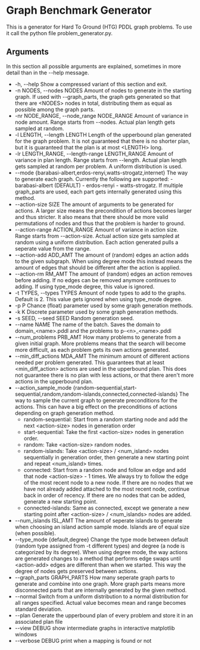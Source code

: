 # Graph Benchmark Generator
 This is a generator for Hard To Ground (HTG) PDDL graph problems. To use it call the python file problem_generator.py.

## Arguments
In this section all possible arguments are explained, sometimes in more detail than in the --help message.

  - -h, --help          Show a compressed variant of this section and exit.
  - -n NODES, --nodes NODES
                        Amount of nodes to generate in the starting graph. If used with --graph_parts, the graph gets generated so that there are \<NODES\> nodes in total, distributing them as equal as possible among the graph parts.
  - -nr NODE_RANGE, --node_range NODE_RANGE
                        Amount of variance in node amount. Range starts from --nodes. Actual plan length gets sampled at random.
  - -l LENGTH, --length LENGTH
                        Length of the upperbound plan generated for the graph problem. It is not guaranteed that there is no shorter plan, but it is guaranteed that the plan is at most \<LENGTH\> long.
  - -lr LENGTH_RANGE, --length-range LENGTH_RANGE
                        Amount of variance in plan length. Range starts from --length. Actual plan length gets sampled at random per problem. A uniform distribution is used.
  - --mode {barabasi-albert,erdos-renyi,watts-strogatz,internet}
                        The way to generate each graph. Currently the following are supported: - barabasi-albert (DEFAULT) - erdos-renyi - watts-strogatz. If multiple graph_parts are used, each part gets internally generated using this method.
  - --action-size SIZE    The amount of arguments to be generated for actions. A larger size means the precondition of actions becomes larger and thus stricter. It also means that there should be more valid permutations of nodes and thus that the problem is harder to ground.
  - --action-range ACTION_RANGE
                        Amount of variance in action size. Range starts from --action-size. Actual action size gets sampled at random using a uniform distribution. Each action generated pulls a seperate value from the range.
  - --action-add ADD_AMT  The amount of (random) edges an action adds to the given subgraph. When using degree mode this instead means the amount of edges that should be different after the action is applied.
  - --action-rm RM_AMT    The amount of (random) edges an action removes before adding. If no edges can be removed anymore continues to adding. If using type_mode degree, this value is ignored.
  - -t TYPES, --types TYPES
                        Amount of node types to add to the graphs. Default is 2. This value gets ignored when using type_mode degree.
  - -p P                  Chance (float) parameter used by some graph generation methods.
  - -k K                  Discrete parameter used by some graph generation methods.
  - -s SEED, --seed SEED  Random generation seed.
  - --name NAME           The name of the batch. Saves the domain to domain_\<name>.pddl and the problems to p-\<n>_\<name>.pddl
  - --num_problems PRB_AMT
                        How many problems to generate from a given initial graph. More problems means that the search will become more
                        difficult, as each problem gets its own actions generated.
  - --min_diff_actions MDA_AMT
                        The minimum amount of different actions needed per problem generated. This guarantees that at least \<min_diff_action> actions are used in the upperbound plan.
                        This does not guarantee there is no plan with less actions, or that there aren't more actions in the upperbound plan.
  - --action_sample_mode {random-sequential,start-sequential,random,random-islands,connected,connected-islands}
                        The way to sample the current graph to generate preconditions for the actions. This can have a big effect on the preconditions of actions depending on graph
                        generation method.
    - random-sequential: Start from a random starting node and add the next \<action-size> nodes in generation order
    - start-sequential: Take the first \<action-size> nodes in generation order.
    - random: Take \<action-size> random nodes.
    - random-islands: Take \<action-size> / \<num_island> nodes sequentially in generation order, then generate a new starting point and repeat \<num_island> times.
    - connected: Start from a random node and follow an edge and add that node \<action-size> - 1 times.
    We always try to follow the edge of the most recent node to a new node. If there are no nodes that we have not already added attached to the most recent node, continue back in order of recency. If there are no nodes that can be added, generate a new starting point.
    - connected-islands: Same as connected, except we generate a new starting point after \<action-size> / \<num_islands> nodes are added.
  - --num_islands ISL_AMT
                        The amount of seperate islands to generate when choosing an island action sample mode. Islands are of equal size (when possible).
  - --type_mode {default,degree}
                        Change the type mode between default (random type assigned from -t different types) and degree (a node is categorized by its degree). When using degree mode, the way actions are generated changes to a method that performs edge swaps until \<action-add> edges are different than when we started. This way the degree of nodes gets preserved between actions.
  - --graph_parts GRAPH_PARTS
                        How many seperate graph parts to generate and combine into one graph. More graph parts means more disconnected parts that are internally generated by the given
                        method.
  - --normal              Switch from a uniform distribution to a normal distribution for all ranges specified. Actual value becomes mean and range becomes standard deviation.
  - --plan                Generate the upperbound plan of every problem and store it in an associated plan file
  - --view                DEBUG show intermediate graphs in interactive matplotlib windows
  - --verbose             DEBUG print when a mapping is found or not
